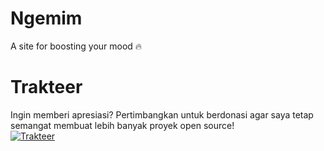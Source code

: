 # Ngemim

A site for boosting your mood 🔥

# Trakteer
Ingin memberi apresiasi? Pertimbangkan untuk berdonasi agar saya tetap semangat membuat lebih banyak proyek open source!  
[![Trakteer](http://www.simpleimageresizer.com/_uploads/photos/5024883a/Trakteer_new_badge_x41.png)](https://trakteer.id/harysuryanto)  
